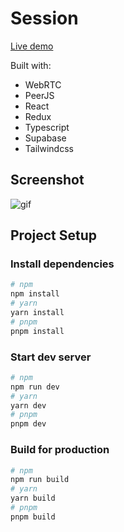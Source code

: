 # Session

[Live demo](https://session.alkimcaner.com/)

Built with:

- WebRTC
- PeerJS
- React
- Redux
- Typescript
- Supabase
- Tailwindcss

## Screenshot

![gif](https://github.com/alkimcaner/portfolio/blob/main/public/assets/session.jpg)

## Project Setup

### Install dependencies

```bash
# npm
npm install
# yarn
yarn install
# pnpm
pnpm install
```

### Start dev server

```bash
# npm
npm run dev
# yarn
yarn dev
# pnpm
pnpm dev
```

### Build for production

```bash
# npm
npm run build
# yarn
yarn build
# pnpm
pnpm build
```
